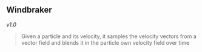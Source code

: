 ## Windbraker 
*v1.0*
> Given a particle and its velocity, it samples the velocity vectors from a vector field and blends it in the particle own velocity field over time




